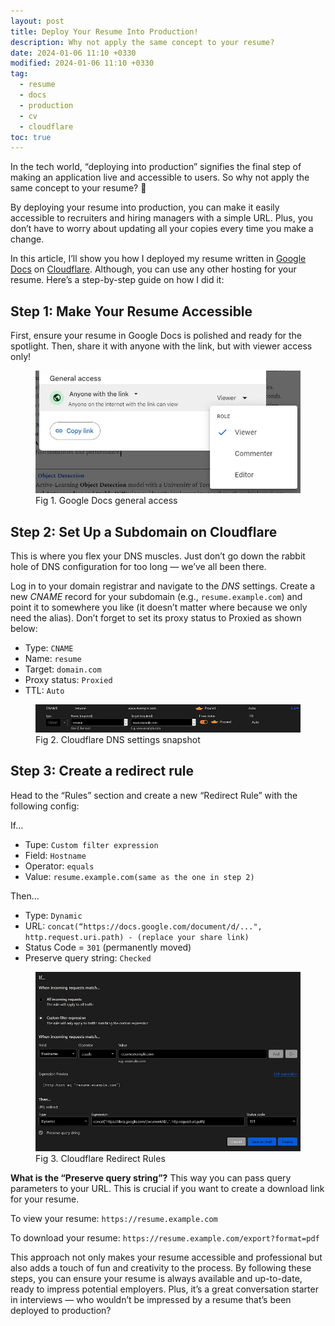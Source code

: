 ```yaml
---
layout: post
title: Deploy Your Resume Into Production!
description: Why not apply the same concept to your resume?
date: 2024-01-06 11:10 +0330
modified: 2024-01-06 11:10 +0330
tag:
  - resume
  - docs
  - production
  - cv
  - cloudflare
toc: true
---
```


In the tech world, “deploying into production” signifies the final step of making an application live and accessible to users. So why not apply the same concept to your resume? 🚀

By deploying your resume into production, you can make it easily accessible to recruiters and hiring managers with a simple URL. Plus, you don’t have to worry about updating all your copies every time you make a change.

In this article, I’ll show you how I deployed my resume written in [Google Docs](https://docs.google.com/) on [Cloudflare](https://www.cloudflare.com/). Although, you can use any other hosting for your resume. Here’s a step-by-step guide on how I did it:

## Step 1: Make Your Resume Accessible
First, ensure your resume in Google Docs is polished and ready for the spotlight. Then, share it with anyone with the link, but with viewer access only!

<figure>
<img src="docs.webp" alt="Google Docs general access">
<figcaption>Fig 1. Google Docs general access</figcaption>
</figure>

## Step 2: Set Up a Subdomain on Cloudflare
This is where you flex your DNS muscles. Just don’t go down the rabbit hole of DNS configuration for too long — we’ve all been there.

Log in to your domain registrar and navigate to the *DNS* settings. Create a new *CNAME* record for your subdomain (e.g., `resume.example.com`) and point it to somewhere you like (it doesn’t matter where because we only need the alias). Don’t forget to set its proxy status to Proxied as shown below:

- Type: `CNAME`
- Name: `resume`
- Target: `domain.com`
- Proxy status: `Proxied`
- TTL: `Auto`

<figure>
<img src="cloudflare.webp" alt="Cloudflare DNS settings snapshot">
<figcaption>Fig 2. Cloudflare DNS settings snapshot</figcaption>
</figure>

## Step 3: Create a redirect rule
Head to the “Rules” section and create a new “Redirect Rule” with the following config:

If…
- Tupe: `Custom filter expression`
- Field: `Hostname`
- Operator: `equals`
- Value: `resume.example.com(same as the one in step 2)`

Then…
- Type: `Dynamic`
- URL: `concat(“https://docs.google.com/document/d/...", http.request.uri.path) - (replace your share link)`
- Status Code = `301` (permanently moved)
- Preserve query string: `Checked`

<figure>
<img src="rules.webp" alt="Cloudflare Redirect Rules">
<figcaption>Fig 3. Cloudflare Redirect Rules</figcaption>
</figure>

**What is the “Preserve query string”?** This way you can pass query parameters to your URL. This is crucial if you want to create a download link for your resume.

To view your resume: `https://resume.example.com`

To download your resume: `https://resume.example.com/export?format=pdf`

This approach not only makes your resume accessible and professional but also adds a touch of fun and creativity to the process. By following these steps, you can ensure your resume is always available and up-to-date, ready to impress potential employers. Plus, it’s a great conversation starter in interviews — who wouldn’t be impressed by a resume that’s been deployed to production?